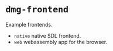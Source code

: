 # `dmg-frontend`

Example frontends.

- `native` native SDL frontend.
- `web` webassembly app for the browser.

